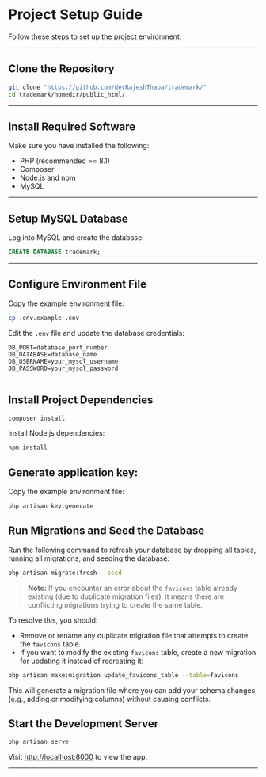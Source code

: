 # Project Setup Guide

Follow these steps to set up the project environment:

---

## Clone the Repository

```bash
git clone "https://github.com/devRajeshThapa/trademark/"
cd trademark/homedir/public_html/
```

---

## Install Required Software

Make sure you have installed the following:

- PHP (recommended >= 8.1)
- Composer
- Node.js and npm
- MySQL

---

## Setup MySQL Database

Log into MySQL and create the database:

```sql
CREATE DATABASE trademark;
```

---

## Configure Environment File

Copy the example environment file:

```bash
cp .env.example .env
```

Edit the `.env` file and update the database credentials:

```dotenv
DB_PORT=database_port_number
DB_DATABASE=database_name
DB_USERNAME=your_mysql_username
DB_PASSWORD=your_mysql_password
```

---

## Install Project Dependencies

```bash
composer install
```

Install Node.js dependencies:

```bash
npm install
```

## Generate application key: 

Copy the example environment file:

```bash
php artisan key:generate
```

## Run Migrations and Seed the Database

Run the following command to refresh your database by dropping all tables, running all migrations, and seeding the database:

~~~bash
php artisan migrate:fresh --seed
~~~

> **Note:** If you encounter an error about the `favicons` table already existing (due to duplicate migration files), it means there are conflicting migrations trying to create the same table.

To resolve this, you should:

- Remove or rename any duplicate migration file that attempts to create the `favicons` table.
- If you want to modify the existing `favicons` table, create a new migration for updating it instead of recreating it:

~~~bash
php artisan make:migration update_favicons_table --table=favicons
~~~

This will generate a migration file where you can add your schema changes (e.g., adding or modifying columns) without causing conflicts.

## Start the Development Server

```bash
php artisan serve
```

Visit [http://localhost:8000](http://localhost:8000) to view the app.

---

